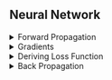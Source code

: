 ## Neural Network 

<details>
<summary>Forward Propagation</summary>

$a_0 = x$<br>

$s_1 = W_1.a_0 + b_1$<br>

$a_1 = g_1(s_1)$<br>  

$s_2 = W_2.a_1 + b_2$<br>  

$a_2 = g_2(s_2)$<br>

$\widetilde{y} = a_2$<br>

$g_i(s_i) = \tanh(s_i) = \frac{e^{s_i} - e^{-s_i}}{e^{s_i} + e^{-s_i}}$<br>

$g_i(s_i) = \sigma(s_i) = \frac{1}{1 + e^{-s_i}}$<br>

$g_i(s_i) = ReLU(s_i) = max(0, s_i)$<br>

$g_i(s_i) = Identity(s_i) = s_i$<br>

</details>

<details>
<summary>Gradients</summary><br>

$\frac{\partial g_i(s_i)}{\partial s_i}  = \frac{\partial tanh(s_i)}{\partial s_i} = 1 - \tanh^2(s_i)$<br>

$\frac{\partial g_i(x)}{\partial s_i}  = \frac{\partial \sigma(s_i)}{\partial s_i} = \sigma(s_i) \cdot (1 - \sigma(s_i))$<br>

$\frac{\partial g_i(x)}{\partial s_i}  = \frac{\partial ReLU(s_i)}{\partial s_i} = M$<br> 

$\frac{\partial g_i(x)}{\partial s_i} = \frac{\partial Identity(s_i)}{\partial s_i} = I_1$<br>
        
$\frac{\partial \widetilde{y}}{\partial a_2} = I_2$<br>

$\frac{\partial a_2}{\partial s_2} = \frac{\partial g_2(s_2)}{\partial s_2}$<br>

$\frac{\partial s_2}{\partial W_2} = a_1^T = g_1(s_1)^T$<br>

$\frac{\partial s_2}{\partial b_2} = I_3$<br>

$\frac{\partial s_2}{\partial a_1} = W_2^T$<br>

$\frac{\partial a_1}{\partial s_1} = \frac{\partial g_1(s_1)}{\partial s_1}$<br>

$\frac{\partial s_1}{\partial W_1} = a_0^T = x^T$<br>

$\frac{\partial s_1}{\partial a_0} = W_1^T$<br>

$\frac{\partial s_1}{\partial b_1} = I_4$<br>

$M_{kj} = 0$, $M_{kk} = 1 \text{ if } s_{i_k} > 0$, $M_{kk} = 0 \text{ if } s_{i_k} \leq 0$<br>

</details>

</details>

<details>
<summary>Deriving Loss Function</summary><br>

$\text{BCE}(y, \hat{y}) = - \frac{1}{n} \sum_{i=1} \left( y \cdot \log(\hat{y}) + (1 - y) \cdot \log(1 - \hat{y}) \right)$

$\text{MSE}(y, \hat{y}) = \frac{1}{n} \sum_{i=1} (y_i - \hat{y}_i)^2$

</details>

<details>
<summary>Back Propagation</summary><br>

$\frac{\partial C}{\partial \widetilde{y}} = \frac{\partial \text{BCE}}{\partial \hat{y}} = -\left(\frac{y}{\hat{y}} - \frac{1 - y}{1 - \hat{y}}\right)$

$\frac{\partial C}{\partial \widetilde{y}} = \frac{\partial \text{MSE}}{\partial \hat{y}} = -\frac{2}{n} \sum_{i=1} (y_i - \hat{y}_i)$


$\delta_1 = \frac{\partial C}{\partial \widetilde{y}}\frac{\partial \widetilde{y}}{s_2}$<br>

$\delta_2 = \frac{\partial C}{\partial \widetilde{y}}\frac{\partial \widetilde{y}}{s_2}\frac{\partial s_2}{\partial a_1}\frac{\partial a_1}{\partial s_1} = \delta_1W_2\frac{\partial a_1}{\partial s_1}$<br>

$\frac{\partial C}{\partial W_{2}}  = \delta_1\frac{\partial s_2}{\partial W_2} = \delta_1^Ta_1^T, \ a_1 = g_1(s_1)$<br>

$\frac{\partial C}{\partial W_{2}}  = \delta_1^Tg_1(s_1)^T$<br>

$\frac{\partial C}{\partial b_2} = \delta_1\frac{\partial s_2}{\partial b_2} = \delta_1^T$<br>

$\frac{\partial C}{\partial W_{1}} = \delta_2\frac{\partial s_1}{\partial W_{1}} = \delta_2^Ta_0^T$<br>

$\frac{\partial C}{\partial b_2} = \delta_2\frac{\partial s_1}{\partial b_1} = \delta_2^T$<br>

$W_2 = W_2 - \alpha\frac{\partial C}{\partial W_{2}}$<br>

$W_1 = W_1 - \alpha\frac{\partial C}{\partial W_{1}}$<br>

$b_2 = b_2 - \alpha\frac{\partial C}{\partial b_{2}}$<br>

$b_1 = b_1 - \alpha\frac{\partial C}{\partial b_{1}}$<br>


